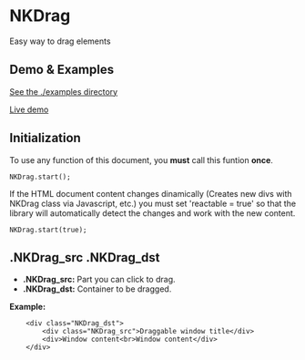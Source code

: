 # NKDrag
Easy way to drag elements

Demo & Examples
----------------------------------------------------------------------------
[See the ./examples directory](./examples)

[Live demo](https://codepen.io/Netkuup/pen/OxBVWw)


Initialization
----------------------------------------------------------------------------
To use any function of this document, you **must** call this funtion **once**.

    NKDrag.start();

If the HTML document content changes dinamically (Creates new divs with NKDrag class via Javascript, etc.) you must set 'reactable = true' so that the library will automatically detect the changes and work with the new content.

    NKDrag.start(true);
    
    
.NKDrag_src .NKDrag_dst
----------------------------------------------------------------------------

- __.NKDrag_src:__ Part you can click to drag.
- __.NKDrag_dst:__ Container to be dragged.

**Example:**

        <div class="NKDrag_dst">
            <div class="NKDrag_src">Draggable window title</div>
            <div>Window content<br>Window content</div>
        </div>